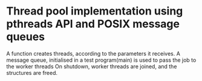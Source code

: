 Thread pool implementation using pthreads API and POSIX message queues
==========
A function creates threads, according to the parameters it receives.
A message queue, initialised in a test program(main) is used to pass the job to the worker threads
On shutdown, worker threads are joined, and the structures are freed.
